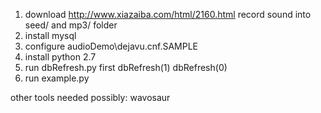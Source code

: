 1. download http://www.xiazaiba.com/html/2160.html
   record sound into seed/ and mp3/ folder
2. install mysql
3. configure audioDemo\dejavu.cnf.SAMPLE
4. install python 2.7
5. run dbRefresh.py first
    dbRefresh(1)
    dbRefresh(0)
6. run example.py


other tools needed possibly:
wavosaur

